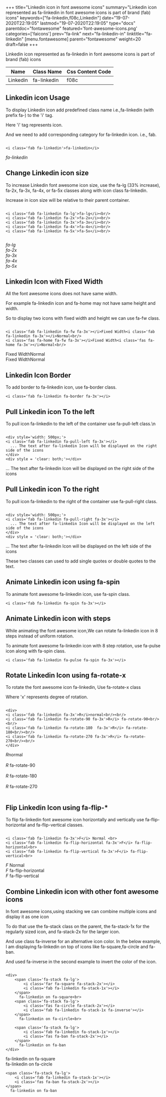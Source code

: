 +++
title="Linkedin icon in font awesome icons"
summary="Linkedin icon represented as fa-linkedin in font awesome icons is part of brand (fab) icons"
keywords=["fa-linkedin,f08c,Linkedin"]
date="19-07-2020T22:19:05"
lastmod="19-07-2020T22:19:05"
type="docs"
parentdoc="fontawesome"
featured='font-awesome-icons.png'
categories=['faicons']
prev="fa-link"
next="fa-linkedin-in"
linktitle="fa-linkedin"
[menu.fontawesome]
parent="fontawesome"
weight=20
draft=false
+++


Linkedin icon represented as fa-linkedin in font awesome icons is part of brand (fab) icons

<div class='table-responsive'><table class='table'><thead><tr><th>Name</th><th>Class Name</th><th>Css Content Code</th></tr></thead><tbody><tr><td>Linkedin</td><td>fa-linkedin</td><td>f08c</td></tr></tbody></table></div>



## Linkedin icon Usage

To display Linkedin icon add predefined class name i.e.,fa-linkedin (with prefix fa-) to the 'i' tag.

Here 'i' tag represents icon.

And we need to add corresponding category for fa-linkedin icon. i.e., fab.


```

<i class='fab fa-linkedin'>fa-linkedin</i>
```

<i class='fab fa-linkedin'>fa-linkedin</i>




## Change Linkedin icon size
To increase Linkedin font awesome icon size, use the fa-lg (33% increase), fa-2x, fa-3x, fa-4x, or fa-5x classes along with icon class fa-linkedin.

Increase in icon size will be relative to their parent container. 

```

<i class='fab fa-linkedin fa-lg'>fa-lg</i><br/>
<i class='fab fa-linkedin fa-2x'>fa-2x</i><br/>
<i class='fab fa-linkedin fa-3x'>fa-3x</i><br/>
<i class='fab fa-linkedin fa-4x'>fa-4x</i><br/>
<i class='fab fa-linkedin fa-5x'>fa-5x</i><br/>
            
```

<i class='fab fa-linkedin fa-lg'>fa-lg</i><br/>
<i class='fab fa-linkedin fa-2x'>fa-2x</i><br/>
<i class='fab fa-linkedin fa-3x'>fa-3x</i><br/>
<i class='fab fa-linkedin fa-4x'>fa-4x</i><br/>
<i class='fab fa-linkedin fa-5x'>fa-5x</i><br/>
            



## Linkedin Icon with Fixed Width 

All the font awesome icons does not have same width.

For example fa-linkedin icon and fa-home may not have same height and width.

So to display two icons with fixed width and height we can use fa-fw class.


```

<i class='fab fa-linkedin fa-fw fa-3x'></i>Fixed Width<i class='fab fa-linkedin fa-3x'></i>Normal<br/>
<i class='fas fa-home fa-fw fa-3x'></i>Fixed Width<i class='fas fa-home fa-3x'></i>Normal<br/>
```

<i class='fab fa-linkedin fa-fw fa-3x'></i>Fixed Width<i class='fab fa-linkedin fa-3x'></i>Normal<br/>
<i class='fas fa-home fa-fw fa-3x'></i>Fixed Width<i class='fas fa-home fa-3x'></i>Normal<br/>



## Linkedin Icon Border 

To add border to fa-linkedin icon, use fa-border class.


```
<i class='fab fa-linkedin fa-border fa-3x'></i>

```
<i class='fab fa-linkedin fa-border fa-3x'></i>





## Pull Linkedin icon To the left

To pull icon fa-linkedin to the left of the container use fa-pull-left class.\n

```

<div style='width: 500px;'>
<i class='fab fa-linkedin fa-pull-left fa-3x'></i>
  ... The text after fa-linkedin Icon will be displayed on the right side of the icons
</div>
<div style = 'clear: both;'></div>
```

<div style='width: 500px;'>
<i class='fab fa-linkedin fa-pull-left fa-3x'></i>
  ... The text after fa-linkedin Icon will be displayed on the right side of the icons
</div>
<div style = 'clear: both;'></div>




## Pull Linkedin icon To the right
To pull icon fa-linkedin to the right of the container use fa-pull-right class.

```

<div style='width: 500px;'>
<i class='fab fa-linkedin fa-pull-right fa-3x'></i>
  ... The text after fa-linkedin Icon will be displayed on the left side of the icons
</div>
<div style = 'clear: both;'></div>
```

<div style='width: 500px;'>
<i class='fab fa-linkedin fa-pull-right fa-3x'></i>
  ... The text after fa-linkedin Icon will be displayed on the left side of the icons
</div>
<div style = 'clear: both;'></div>

These two classes can used to add single quotes or double quotes to the text.


## Animate Linkedin icon using fa-spin
To animate font awesome fa-linkedin icon, use fa-spin class.

```
<i class='fab fa-linkedin fa-spin fa-3x'></i>
```
<i class='fab fa-linkedin fa-spin fa-3x'></i>




## Animate Linkedin icon with steps
While animating the font awesome icon,We can rotate fa-linkedin icon in 8 steps instead of uniform rotation.

To animate font awesome fa-linkedin icon with 8 step rotation, use fa-pulse icon along with fa-spin class.


```
<i class='fab fa-linkedin fa-pulse fa-spin fa-3x'></i>

```
<i class='fab fa-linkedin fa-pulse fa-spin fa-3x'></i>





## Rotate Linkedin Icon using fa-rotate-x
To rotate the font awesome icon fa-linkedin, Use fa-rotate-x class

Where 'x' represents degree of rotation.


```

<div>
<i class='fab fa-linkedin fa-3x'>R</i>normal<br/><br/>
<i class='fab fa-linkedin fa-rotate-90 fa-3x'>R</i> fa-rotate-90<br/><br/> 
<i class='fab fa-linkedin fa-rotate-180  fa-3x'>R</i> fa-rotate-180<br/><br/> 
<i class='fab fa-linkedin fa-rotate-270 fa-3x'>R</i> fa-rotate-270<br/><br/>
</div>
```

<div>
<i class='fab fa-linkedin fa-3x'>R</i>normal<br/><br/>
<i class='fab fa-linkedin fa-rotate-90 fa-3x'>R</i> fa-rotate-90<br/><br/> 
<i class='fab fa-linkedin fa-rotate-180  fa-3x'>R</i> fa-rotate-180<br/><br/> 
<i class='fab fa-linkedin fa-rotate-270 fa-3x'>R</i> fa-rotate-270<br/><br/>
</div>




## Flip Linkedin Icon using fa-flip-*
To flip fa-linkedin font awesome icon horizontally and vertically use fa-flip-horizontal and fa-flip-vertical classes. 

```

<i class='fab fa-linkedin fa-3x'>F</i> Normal <br>
<i class='fab fa-linkedin fa-flip-horizontal fa-3x'>F</i> fa-flip-horizontal<br>
<i class='fab fa-linkedin fa-flip-vertical fa-3x'>F</i> fa-flip-vertical<br>
```

<i class='fab fa-linkedin fa-3x'>F</i> Normal <br>
<i class='fab fa-linkedin fa-flip-horizontal fa-3x'>F</i> fa-flip-horizontal<br>
<i class='fab fa-linkedin fa-flip-vertical fa-3x'>F</i> fa-flip-vertical<br>




## Combine Linkedin icon with other font awesome icons
In font awesome icons,using stacking we can combine multiple icons and display it as one icon 

To do that use the fa-stack class on the parent, the fa-stack-1x for the regularly sized icon, and fa-stack-2x for the larger icon.

And use class fa-inverse for an alternative icon color. 
In the below example, I am displaying fa-linkedin on top of icons like fa-square,fa-circle and fa-ban.

And used fa-inverse in the second example to invert the color of the icon.

```

<div>
    <span class='fa-stack fa-lg'>
        <i class='far fa-square fa-stack-2x'></i>
        <i class='fab fa-linkedin fa-stack-1x'></i>
    </span>
      fa-linkedin on fa-square<br>
    <span class='fa-stack fa-lg'>
        <i class='fas fa-circle fa-stack-2x'></i>
        <i class='fab fa-linkedin fa-stack-1x fa-inverse'></i>
    </span>
      fa-linkedin on fa-circle<br>

    <span class='fa-stack fa-lg'>
        <i class='fab fa-linkedin fa-stack-1x'></i>
        <i class='fas fa-ban fa-stack-2x'></i>
    </span>
      fa-linkedin on fa-ban
</div>
```

<div>
    <span class='fa-stack fa-lg'>
        <i class='far fa-square fa-stack-2x'></i>
        <i class='fab fa-linkedin fa-stack-1x'></i>
    </span>
      fa-linkedin on fa-square<br>
    <span class='fa-stack fa-lg'>
        <i class='fas fa-circle fa-stack-2x'></i>
        <i class='fab fa-linkedin fa-stack-1x fa-inverse'></i>
    </span>
      fa-linkedin on fa-circle<br>

    <span class='fa-stack fa-lg'>
        <i class='fab fa-linkedin fa-stack-1x'></i>
        <i class='fas fa-ban fa-stack-2x'></i>
    </span>
      fa-linkedin on fa-ban
</div>






